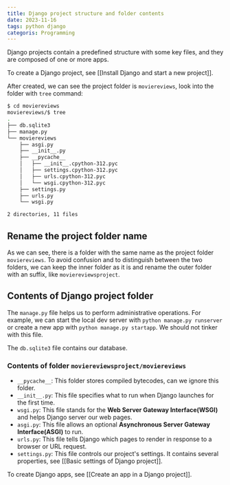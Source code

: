 ```yaml
---
title: Django project structure and folder contents
date: 2023-11-16
tags: python django
categoris: Programming
---
```


Django projects contain a predefined structure with some key files, and they are composed of one or more apps.

To create a Django project, see [[Install Django and start a new project]].

After created, we can see the project folder is `moviereviews`, look into the folder with `tree` command:

```bash
$ cd moviereviews
moviereviews/$ tree
.
├── db.sqlite3
├── manage.py
└── moviereviews
    ├── asgi.py
    ├── __init__.py
    ├── __pycache__
    │   ├── __init__.cpython-312.pyc
    │   ├── settings.cpython-312.pyc
    │   ├── urls.cpython-312.pyc
    │   └── wsgi.cpython-312.pyc
    ├── settings.py
    ├── urls.py
    └── wsgi.py

2 directories, 11 files
```

## Rename the project folder name

As we can see, there is a folder with the same name as the project folder `moviereviews`. To avoid confusion and to distinguish between the two folders, we can keep the inner folder as it is and rename the outer folder with an suffix, like `moviereviewsproject`.

## Contents of Django project folder

The  `manage.py` file helps us to perform administrative operations. For example, we can start the local dev server with `python manage.py runserver` or create a new app with `python manage.py startapp`. We should not tinker with this file.

The `db.sqlite3` file contains our database.

### Contents of folder `moviereviewsproject/moviereviews`

+ `__pycache__`: This folder stores compiled bytecodes, can we ignore this folder.
+ `__init__.py`:  This file specifies what to run when Django launches for the first time.
+ `wsgi.py`: This file stands for the **Web Server Gateway Interface(WSGI)** and helps Django server our web pages.
+ `asgi.py`: This file allows an optional **Asynchronous Server Gateway Interface(ASGI)** to run.
+ `urls.py`: This file tells Django which pages to render in response to a browser or URL request.
+ `settings.py`: This file controls our project's settings. It contains several properties, see [[Basic settings of Django project]].

To create Django apps, see [[Create an app in a Django project]].